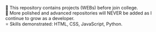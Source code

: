 📌 This repository contains projects (WEBs) before join college.<br>
📌 More polished and advanced repositories will NEVER be added as I continue to grow as a developer.<br>
⭐ Skills demonstrated: HTML, CSS, JavaScript, Python.
